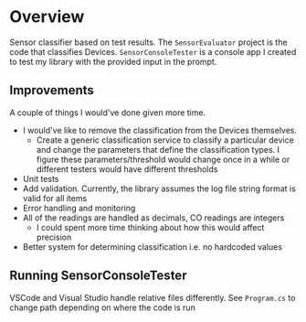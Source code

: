 
# Overview

Sensor classifier based on test results. The `SensorEvaluator` project is the code that classifies Devices. 
`SensorConsoleTester` is a console app I created to test my library with the provided input in the prompt. 

## Improvements

A couple of things I would've done given more time.

- I would've like to remove the classification  from the Devices themselves. 
  - Create a generic classification service to classify a particular device and change the parameters that define the classification types. I figure these parameters/threshold would change once in a while or different testers would have different thresholds 
- Unit tests
- Add validation. Currently, the library assumes the log file string format is valid for all items
- Error handling and monitoring
- All of the readings are handled as decimals, CO readings are integers
   - I could spent more time thinking about how this would affect precision
- Better system for determining classification i.e. no hardcoded values

## Running SensorConsoleTester

VSCode and Visual Studio handle relative files differently. See `Program.cs` to change path depending on where the code is run